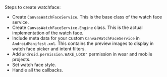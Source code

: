 Steps to create watchface:
- Create `CanvasWatchFaceService`. This is the base class of the watch face service.
- Create `CanvasWatchFaceService.Engine` class. This is the actual implementation of the watch face.
- Include meta data for your custom `CanvasWatchFaceService` in `AndroidManifest.xml`. This contains the preview images to display in watch face picker and intent filters.
- Add `android.permission.WAKE_LOCK"` permission in wear and mobile projects.
- Set watch face style.
- Handle all the callbacks.